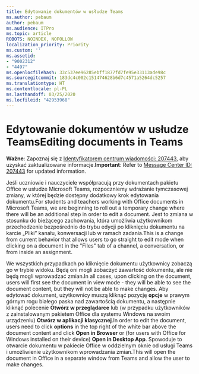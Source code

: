 ```yaml
---
title: Edytowanie dokumentów w usłudze Teams
ms.author: pebaum
author: pebaum
ms.audience: ITPro
ms.topic: article
ROBOTS: NOINDEX, NOFOLLOW
localization_priority: Priority
ms.custom: ''
ms.assetid:
- "9002312"
- "4497"
ms.openlocfilehash: 33c537ee96285ebff1877fd7fe95e33113ade98c
ms.sourcegitcommit: 183dc4c002c151474628b6d7c4571a5264dc5257
ms.translationtype: HT
ms.contentlocale: pl-PL
ms.lasthandoff: 03/25/2020
ms.locfileid: "42953968"
---
```

# <a name="editing-documents-in-teams"></a><span data-ttu-id="e79e4-102">Edytowanie dokumentów w usłudze Teams</span><span class="sxs-lookup"><span data-stu-id="e79e4-102">Editing documents in Teams</span></span>

<span data-ttu-id="e79e4-103">**Ważne**: Zapoznaj się z [Identyfikatorem centrum wiadomości: 207443](https://admin.microsoft.com/Adminportal/Home?source=applauncher#MessageCenter?id=MC207443), aby uzyskać zaktualizowane informacje.</span><span class="sxs-lookup"><span data-stu-id="e79e4-103">**Important**: Refer to [Message Center ID: 207443](https://admin.microsoft.com/Adminportal/Home?source=applauncher#MessageCenter?id=MC207443) for updated information.</span></span> 

<span data-ttu-id="e79e4-104">Jeśli uczniowie i nauczyciele współpracują przy dokumentach pakietu Office w usłudze Microsoft Teams, rozpoczniemy wdrażanie tymczasowej zmiany, w której będzie dostępny dodatkowy krok edytowania dokumentu.</span><span class="sxs-lookup"><span data-stu-id="e79e4-104">For students and teachers working with Office documents in Microsoft Teams, we are beginning to roll out a temporary change where there will be an additional step in order to edit a document.</span></span> <span data-ttu-id="e79e4-105">Jest to zmiana w stosunku do bieżącego zachowania, która umożliwia użytkownikom przechodzenie bezpośrednio do trybu edycji po kliknięciu dokumentu na karcie „Pliki” kanału, konwersacji lub w ramach zadania.</span><span class="sxs-lookup"><span data-stu-id="e79e4-105">This is a change from current behavior that allows users to go straight to edit mode when clicking on a document in the "Files" tab of a channel, a conversation, or from inside an assignment.</span></span>

<span data-ttu-id="e79e4-106">We wszystkich przypadkach po kliknięcie dokumentu użytkownicy zobaczą go w trybie widoku. Będą oni mogli zobaczyć zawartość dokumentu, ale nie będą mogli wprowadzać zmian.</span><span class="sxs-lookup"><span data-stu-id="e79e4-106">In all cases, upon clicking on the document, users will first see the document in view mode - they will be able to see the document content, but they will not be able to make changes.</span></span> <span data-ttu-id="e79e4-107">Aby edytować dokument, użytkownicy muszą kliknąć pozycję **opcje** w prawym górnym rogu białego paska nad zawartością dokumentu, a następnie kliknąć polecenie **Otwórz w przeglądarce** lub (w przypadku użytkowników z zainstalowanym pakietem Office dla systemu Windows na swoim urządzeniu) **Otwórz w aplikacji klasycznej**.</span><span class="sxs-lookup"><span data-stu-id="e79e4-107">In order to edit the document, users need to click **options** in the top right of the white bar above the document content and click **Open in Browser** or (for users with Office for Windows installed on their device) **Open in Desktop App**.</span></span> <span data-ttu-id="e79e4-108">Spowoduje to otwarcie dokumentu w pakiecie Office w oddzielnym oknie od usługi Teams i umożliwienie użytkownikom wprowadzania zmian.</span><span class="sxs-lookup"><span data-stu-id="e79e4-108">This will open the document in Office in a separate window from Teams and allow the user to make changes.</span></span>
